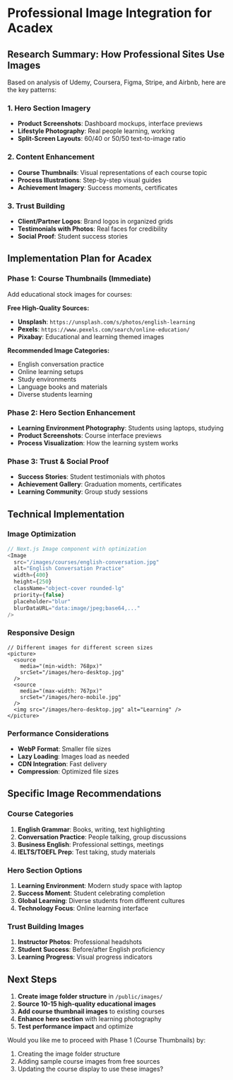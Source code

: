 # Professional Image Integration for Acadex

## Research Summary: How Professional Sites Use Images

Based on analysis of Udemy, Coursera, Figma, Stripe, and Airbnb, here are the key patterns:

### **1. Hero Section Imagery**
- **Product Screenshots**: Dashboard mockups, interface previews
- **Lifestyle Photography**: Real people learning, working
- **Split-Screen Layouts**: 60/40 or 50/50 text-to-image ratio

### **2. Content Enhancement**
- **Course Thumbnails**: Visual representations of each course topic
- **Process Illustrations**: Step-by-step visual guides
- **Achievement Imagery**: Success moments, certificates

### **3. Trust Building**
- **Client/Partner Logos**: Brand logos in organized grids
- **Testimonials with Photos**: Real faces for credibility
- **Social Proof**: Student success stories

## Implementation Plan for Acadex

### **Phase 1: Course Thumbnails (Immediate)**
Add educational stock images for courses:

**Free High-Quality Sources:**
- **Unsplash**: `https://unsplash.com/s/photos/english-learning`
- **Pexels**: `https://www.pexels.com/search/online-education/`
- **Pixabay**: Educational and learning themed images

**Recommended Image Categories:**
- English conversation practice
- Online learning setups
- Study environments
- Language books and materials
- Diverse students learning

### **Phase 2: Hero Section Enhancement**
- **Learning Environment Photography**: Students using laptops, studying
- **Product Screenshots**: Course interface previews
- **Process Visualization**: How the learning system works

### **Phase 3: Trust & Social Proof**
- **Success Stories**: Student testimonials with photos
- **Achievement Gallery**: Graduation moments, certificates
- **Learning Community**: Group study sessions

## Technical Implementation

### **Image Optimization**
```typescript
// Next.js Image component with optimization
<Image
  src="/images/courses/english-conversation.jpg"
  alt="English Conversation Practice"
  width={400}
  height={250}
  className="object-cover rounded-lg"
  priority={false}
  placeholder="blur"
  blurDataURL="data:image/jpeg;base64,..."
/>
```

### **Responsive Design**
```tsx
// Different images for different screen sizes
<picture>
  <source 
    media="(min-width: 768px)" 
    srcSet="/images/hero-desktop.jpg"
  />
  <source 
    media="(max-width: 767px)" 
    srcSet="/images/hero-mobile.jpg"
  />
  <img src="/images/hero-desktop.jpg" alt="Learning" />
</picture>
```

### **Performance Considerations**
- **WebP Format**: Smaller file sizes
- **Lazy Loading**: Images load as needed
- **CDN Integration**: Fast delivery
- **Compression**: Optimized file sizes

## Specific Image Recommendations

### **Course Categories**
1. **English Grammar**: Books, writing, text highlighting
2. **Conversation Practice**: People talking, group discussions
3. **Business English**: Professional settings, meetings
4. **IELTS/TOEFL Prep**: Test taking, study materials

### **Hero Section Options**
1. **Learning Environment**: Modern study space with laptop
2. **Success Moment**: Student celebrating completion
3. **Global Learning**: Diverse students from different cultures
4. **Technology Focus**: Online learning interface

### **Trust Building Images**
1. **Instructor Photos**: Professional headshots
2. **Student Success**: Before/after English proficiency
3. **Learning Progress**: Visual progress indicators

## Next Steps

1. **Create image folder structure** in `/public/images/`
2. **Source 10-15 high-quality educational images**
3. **Add course thumbnail images** to existing courses
4. **Enhance hero section** with learning photography
5. **Test performance impact** and optimize

Would you like me to proceed with Phase 1 (Course Thumbnails) by:
1. Creating the image folder structure
2. Adding sample course images from free sources
3. Updating the course display to use these images?
